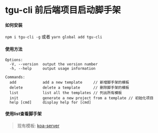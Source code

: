 # tgu-cli 前后端项目启动脚手架

#### 如何安装

``` npm i tgu-cli -g ``` 或者 ```yarn global add tgu-cli```

#### 使用方法

```
Options:
  -V, --version  output the version number
  -h, --help     output usage information

Commands:
  add            add a new template     // 新增脚手架的模板
  delete         delete a template      // 删除脚手架的模板
  list           list all the templates // 列出所有模板
  init           generate a new project from a template // 初始化项目
  help [cmd]     display help for [cmd]
  ```

  #### 使用list查看脚手架
  > 现有模板: [koa-server](https://github.com/TrumanGu/koa-server)